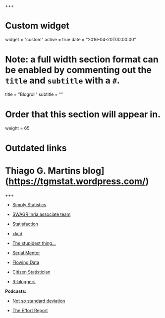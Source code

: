 +++
# Custom widget
widget = "custom"
active = true
date = "2016-04-20T00:00:00"

# Note: a full width section format can be enabled by commenting out the `title` and `subtitle` with a `#`.
title = "Blogroll"
subtitle = ""

# Order that this section will appear in.
weight = 65

# Outdated links
# Thiago G. Martins blog](https://tgmstat.wordpress.com/)
+++

- [Simply Statistics](http://simplystatistics.org/)

- [SWAGR Inria associate team](https://team.inria.fr/swagr/)

- [Statisfaction](https://statisfaction.wordpress.com/)
 
- [xkcd](https://xkcd.com/)

- [The stupidest thing...](http://kbroman.org/blog/)

- [Serial Mentor](http://serialmentor.com/blog/)
 
- [Flowing Data](http://flowingdata.com/)

- [Citizen Statistician](http://citizen-statistician.org/)

- [R-bloggers](https://www.r-bloggers.com/)



**Podcasts:**

 - [Not so standard deviation](http://nssdeviations.com/)
 
 - [The Effort Report](http://theeffortreport.com/)
 
    
    
    
    
